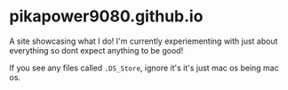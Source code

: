 # pikapower9080.github.io

A site showcasing what I do! I'm currently experiementing with just about everything so dont expect anything to be good!

If you see any files called `.DS_Store`, ignore it's it's just mac os being mac os.
